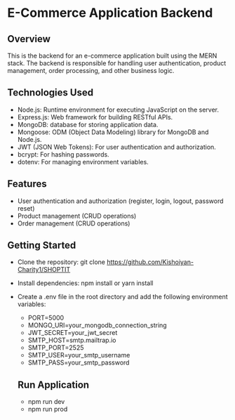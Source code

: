 # E-Commerce Application Backend

## Overview
This is the backend for an e-commerce application built using the MERN stack. The backend is responsible for handling user authentication, product management, order processing, and other business logic.

## Technologies Used
* Node.js: Runtime environment for executing JavaScript on the server.
* Express.js: Web framework for building RESTful APIs.
* MongoDB: database for storing application data.
* Mongoose: ODM (Object Data Modeling) library for MongoDB and Node.js.
* JWT (JSON Web Tokens): For user authentication and authorization.
* bcrypt: For hashing passwords.
* dotenv: For managing environment variables.
  
## Features
* User authentication and authorization (register, login, logout, password reset)
* Product management (CRUD operations)
* Order management (CRUD operations)

## Getting Started
* Clone the repository: git clone https://github.com/Kishoiyan-Charity1/SHOPTIT
* Install dependencies: npm install or yarn install
* Create a .env file in the root directory and add the following environment variables:
   * PORT=5000
   * MONGO_URI=your_mongodb_connection_string
   * JWT_SECRET=your_jwt_secret
   * SMTP_HOST=smtp.mailtrap.io
   * SMTP_PORT=2525
   * SMTP_USER=your_smtp_username
   * SMTP_PASS=your_smtp_password

  ## Run Application
     * npm run dev
     * npm run prod


